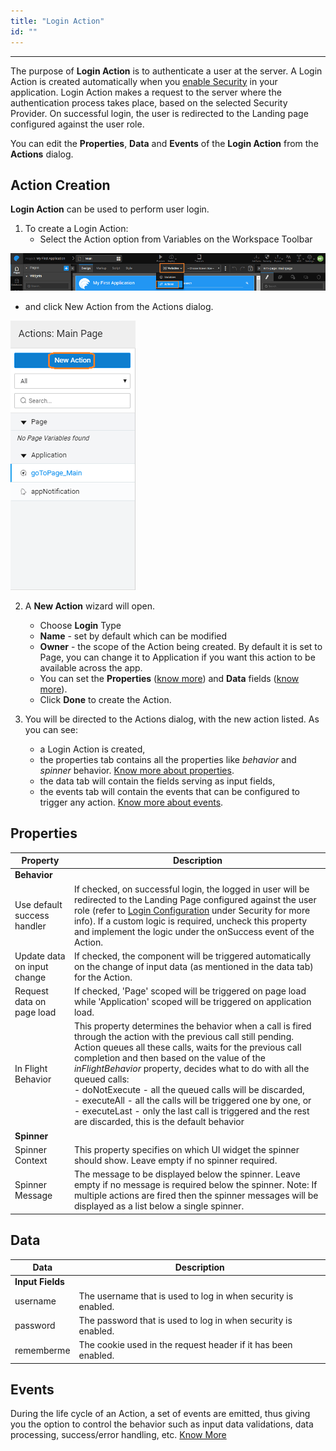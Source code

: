 ```yaml
---
title: "Login Action"
id: ""
---
```

---

The purpose of **Login Action** is to authenticate a user at the server. A Login Action is created automatically when you [enable Security](/learn/app-development/app-security/app-security) in your application. Login Action makes a request to the server where the authentication process takes place, based on the selected Security Provider. On successful login, the user is redirected to the Landing page configured against the user role.

You can edit the **Properties**, **Data** and **Events** of the **Login Action** from the **Actions** dialog.

## Action Creation

**Login Action** can be used to perform user login.

1. To create a Login Action:
    - Select the Action option from Variables on the Workspace Toolbar 

[![](/learn/assets/action_sel.png)](/learn/assets/action_sel.png)

- and click New Action from the Actions dialog. 

[![](/learn/assets/action_new.png?v=20)](/learn/assets/action_new.png?v=20)

2. A **New Action** wizard will open.
    - Choose **Login** Type
    - **Name** - set by default which can be modified
    - **Owner** - the scope of the Action being created. By default it is set to Page, you can change it to Application if you want this action to be available across the app.
    - You can set the **Properties** ([know more](#properties)) and **Data** fields ([know more](#data)).
    - Click **Done** to create the Action.

3. You will be directed to the Actions dialog, with the new action listed. As you can see:
    - a Login Action is created,
    - the properties tab contains all the properties like _behavior_ and _spinner_ behavior. [Know more about properties](#properties).
    - the data tab will contain the fields serving as input fields,
    - the events tab will contain the events that can be configured to trigger any action. [Know more about events](#events).

## Properties

| **Property** | **Description** |
| --- | --- |
| **Behavior** ||
| Use default success handler | If checked, on successful login, the logged in user will be redirected to the Landing Page configured against the user role (refer to [Login Configuration](/learn/app-development/app-security/login-configuration/) under Security for more info). If a custom logic is required, uncheck this property and implement the logic under the onSuccess event of the Action. |
| Update data on input change | If checked, the component will be triggered automatically on the change of input data (as mentioned in the data tab) for the Action. |
| Request data on page load | If checked, 'Page' scoped will be triggered on page load while 'Application' scoped will be triggered on application load. |
| In Flight Behavior | This property determines the behavior when a call is fired through the action with the previous call still pending. Action queues all these calls, waits for the previous call completion and then based on the value of the _inFlightBehavior_ property, decides what to do with all the queued calls: <br> - doNotExecute - all the queued calls will be discarded, <br> - executeAll - all the calls will be triggered one by one, or <br> - executeLast - only the last call is triggered and the rest are discarded, this is the default behavior |
| **Spinner** ||
| Spinner Context | This property specifies on which UI widget the spinner should show. Leave empty if no spinner required. |
| Spinner Message | The message to be displayed below the spinner. Leave empty if no message is required below the spinner. Note: If multiple actions are fired then the spinner messages will be displayed as a list below a single spinner. |

## Data

| Data | Description |
| --- | --- |
| **Input Fields** ||
| username | The username that is used to log in when security is enabled. |
| password | The password that is used to log in when security is enabled. |
| rememberme | The cookie used in the request header if it has been enabled. |

## Events

During the life cycle of an Action, a set of events are emitted, thus giving you the option to control the behavior such as input data validations, data processing, success/error handling, etc. [Know More](/learn/app-development/variables/variables-actions/#events-implementation)

